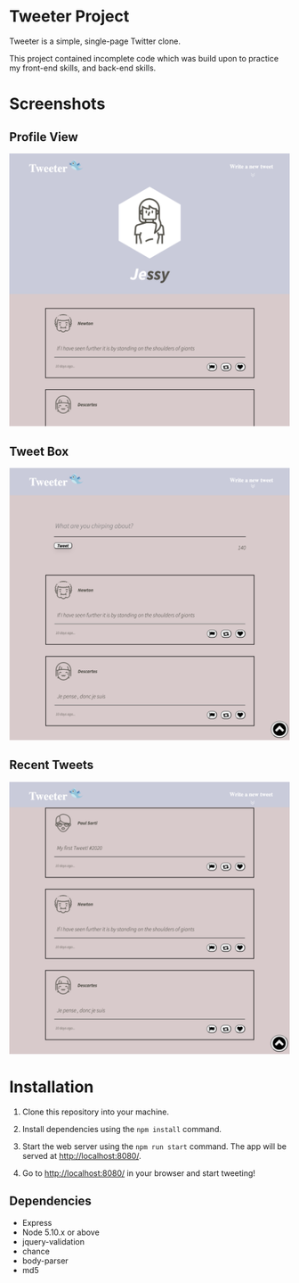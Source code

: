 # Tweeter Project

Tweeter is a simple, single-page Twitter clone.

This project contained incomplete code which was build upon to practice my front-end skills, and back-end skills.

# Screenshots

## Profile View
!["Screenshot of profile"](https://github.com/endonoh0/tweeter/blob/master/docs/tweet-profile.png?raw=true)

## Tweet Box
!["Screenshot of tweet box"](https://github.com/endonoh0/tweeter/blob/master/docs/tweet-box.png?raw=true)

## Recent Tweets
!["Screenshot of tweets"](https://github.com/endonoh0/tweeter/blob/master/docs/tweets.png?raw=true)

# Installation

1. Clone this repository into your machine.

2. Install dependencies using the `npm install` command.

3. Start the web server using the `npm run start` command. The app will be served at <http://localhost:8080/>.

4. Go to <http://localhost:8080/> in your browser and start tweeting!

## Dependencies

- Express
- Node 5.10.x or above
- jquery-validation
- chance
- body-parser
- md5
